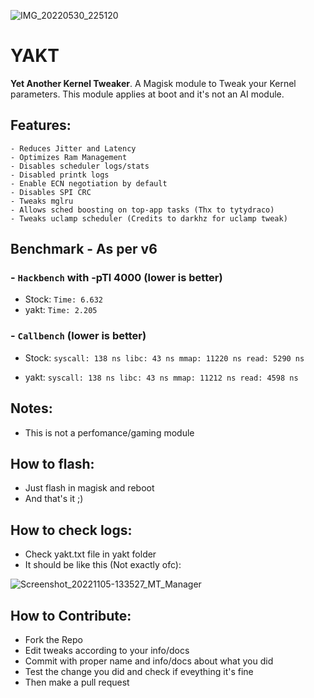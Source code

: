 ![IMG_20220530_225120](https://user-images.githubusercontent.com/67799176/171062389-24c1c096-f991-449f-b962-45f145b95355.jpg)
# YAKT
**Yet Another Kernel Tweaker**. A Magisk module to Tweak your Kernel parameters. This module applies at boot and it's not an AI module.

## Features:
```
- Reduces Jitter and Latency
- Optimizes Ram Management
- Disables scheduler logs/stats
- Disabled printk logs
- Enable ECN negotiation by default
- Disables SPI CRC
- Tweaks mglru
- Allows sched boosting on top-app tasks (Thx to tytydraco)
- Tweaks uclamp scheduler (Credits to darkhz for uclamp tweak)
```
## Benchmark - As per v6

### - `Hackbench` with -pTl 4000 (lower is better)

- Stock: `Time: 6.632`
- yakt: `Time: 2.205`

### - `Callbench` (lower is better)

- Stock:
`syscall: 138 ns
libc: 43 ns
mmap: 11220 ns
read: 5290 ns`

- yakt:
`syscall: 138 ns
libc: 43 ns
mmap: 11212 ns
read: 4598 ns`

## Notes:
- This is not a perfomance/gaming module

## How to flash:
- Just flash in magisk and reboot
- And that's it ;)

## How to check logs:
- Check yakt.txt file in yakt folder
- It should be like this (Not exactly ofc):

![Screenshot_20221105-133527_MT_Manager](https://user-images.githubusercontent.com/67799176/200122575-dc72aedb-3618-4172-8b81-27cbdc721247.png)

## How to Contribute:
- Fork the Repo
- Edit tweaks according to your info/docs
- Commit with proper name and info/docs about what you did
- Test the change you did and check if eveything it's fine
- Then make a pull request
